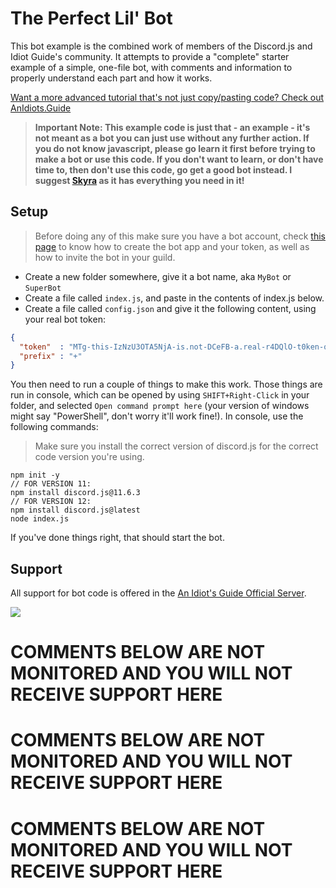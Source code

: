 # The Perfect Lil' Bot

This bot example is the combined work of members of the Discord.js and Idiot Guide's community.
It attempts to provide a "complete" starter example of a simple, one-file bot, with comments and
information to properly understand each part and how it works.

[Want a more advanced tutorial that's not just copy/pasting code? Check out AnIdiots.Guide](https://anidiots.guide/)

> **Important Note: This example code is just that - an example - it's not meant as a bot you can just use without any further action. If you do not know javascript, please go learn it first before trying to make a bot or use this code. If you don't want to learn, or don't have time to, then don't use this code, go get a good bot instead. I suggest [Skyra](https://skyra.pw/) as it has everything you need in it!**

## Setup

> Before doing any of this make sure you have a bot account, check [this page](https://anidiots.guide/first-bot/your-first-bot) to know how to create the bot app and your token, as well as how to invite the bot in your guild.

- Create a new folder somewhere, give it a bot name, aka `MyBot` or `SuperBot`
- Create a file called `index.js`, and paste in the contents of index.js below.
- Create a file called `config.json` and give it the following content, using your real bot token:
```json
{ 
  "token"  : "MTg-this-IzNzU3OTA5NjA-is.not-DCeFB-a.real-r4DQlO-t0ken-qerT0",
  "prefix" : "+"
}
```

You then need to run a couple of things to make this work. Those things are run in console, which
can be opened by using `SHIFT+Right-Click` in your folder, and selected `Open command prompt here`
(your version of windows might say "PowerShell", don't worry it'll work fine!). In console, use
the following commands:

> Make sure you install the correct version of discord.js for the correct code version you're using.

```
npm init -y
// FOR VERSION 11:
npm install discord.js@11.6.3
// FOR VERSION 12:
npm install discord.js@latest
node index.js
```

If you've done things right, that should start the bot.

## Support
All support for bot code is offered in the [An Idiot's Guide Official Server](https://discord.gg/4NE4bk7).

[![](https://img.evie.codes/e8ax7M8)](http://discord.gg/4NE4bk7)

# COMMENTS BELOW ARE NOT MONITORED AND YOU WILL NOT RECEIVE SUPPORT HERE
# COMMENTS BELOW ARE NOT MONITORED AND YOU WILL NOT RECEIVE SUPPORT HERE
# COMMENTS BELOW ARE NOT MONITORED AND YOU WILL NOT RECEIVE SUPPORT HERE